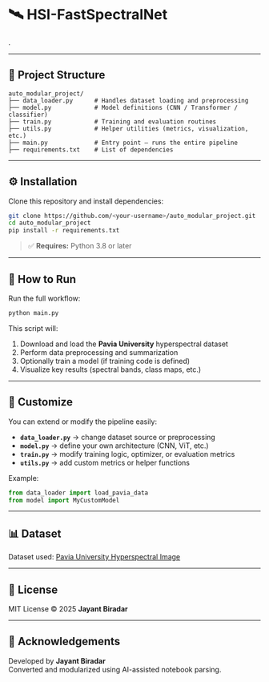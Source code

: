 # 🛰️ HSI-FastSpectralNet
.

---

## 🧩 Project Structure

```
auto_modular_project/
├── data_loader.py      # Handles dataset loading and preprocessing
├── model.py            # Model definitions (CNN / Transformer / classifier)
├── train.py            # Training and evaluation routines
├── utils.py            # Helper utilities (metrics, visualization, etc.)
├── main.py             # Entry point — runs the entire pipeline
├── requirements.txt    # List of dependencies
```

---

## ⚙️ Installation

Clone this repository and install dependencies:

```bash
git clone https://github.com/<your-username>/auto_modular_project.git
cd auto_modular_project
pip install -r requirements.txt
```

> ✅ **Requires:** Python 3.8 or later

---

## 🚀 How to Run

Run the full workflow:

```bash
python main.py
```

This script will:
1. Download and load the **Pavia University** hyperspectral dataset  
2. Perform data preprocessing and summarization  
3. Optionally train a model (if training code is defined)  
4. Visualize key results (spectral bands, class maps, etc.)

---

## 🧠 Customize

You can extend or modify the pipeline easily:
- **`data_loader.py`** → change dataset source or preprocessing  
- **`model.py`** → define your own architecture (CNN, ViT, etc.)  
- **`train.py`** → modify training logic, optimizer, or evaluation metrics  
- **`utils.py`** → add custom metrics or helper functions  

Example:
```python
from data_loader import load_pavia_data
from model import MyCustomModel
```

---

## 📊 Dataset

Dataset used: [Pavia University Hyperspectral Image](http://www.ehu.eus/ccwintco/index.php/Hyperspectral_Remote_Sensing_Scenes)

---

## 🧾 License

MIT License © 2025 **Jayant Biradar**

---

## 🌟 Acknowledgements

Developed by **Jayant Biradar**  
Converted and modularized using AI-assisted notebook parsing.
